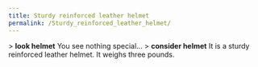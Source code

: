 ```yaml
---
title: Sturdy reinforced leather helmet
permalink: /Sturdy_reinforced_leather_helmet/
---
```


\> **look helmet**
You see nothing special...
\> **consider helmet**
It is a sturdy reinforced leather helmet.
It weighs three pounds.